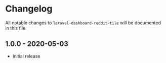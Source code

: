 # Changelog

All notable changes to `laravel-dashboard-reddit-tile` will be documented in this file

## 1.0.0 - 2020-05-03

- initial release

